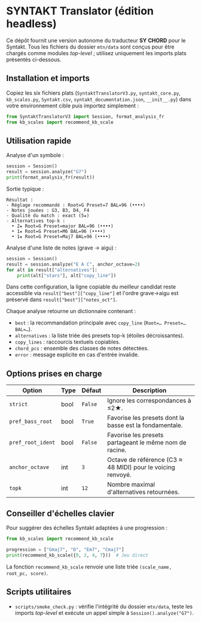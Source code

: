 # SYNTAKT Translator (édition headless)

Ce dépôt fournit une version autonome du traducteur **SY CHORD** pour le Syntakt.
Tous les fichiers du dossier `mtn/data` sont conçus pour être chargés comme modules
*top-level* ; utilisez uniquement les imports plats présentés ci-dessous.

## Installation et imports

Copiez les six fichiers plats (`SyntaktTranslatorV3.py`, `syntakt_core.py`,
`kb_scales.py`, `Syntakt.csv`, `syntakt_documentation.json`, `__init__.py`) dans
votre environnement cible puis importez simplement :

```python
from SyntaktTranslatorV3 import Session, format_analysis_fr
from kb_scales import recommend_kb_scale
```

## Utilisation rapide

Analyse d'un symbole :

```python
session = Session()
result = session.analyze("G7")
print(format_analysis_fr(result))
```

Sortie typique :

```
Résultat :
- Réglage recommandé : Root=G Preset=7 BAL=96 (••••)
- Notes jouées : G3, B3, D4, F4
- Qualité du match : exact (5★)
- Alternatives top-k :
  • 2★ Root=G Preset=major BAL=96 (••••)
  • 1★ Root=G Preset=M6 BAL=96 (••••)
  • 1★ Root=G Preset=Maj7 BAL=96 (••••)
```

Analyse d'une liste de notes (grave → aigu) :

```python
session = Session()
result = session.analyze("E A C", anchor_octave=2)
for alt in result["alternatives"]:
    print(alt["stars"], alt["copy_line"])
```

Dans cette configuration, la ligne copiable du meilleur candidat reste accessible
via `result["best"]["copy_line"]` et l'ordre grave→aigu est préservé dans
`result["best"]["notes_oct"]`.

Chaque analyse retourne un dictionnaire contenant :

- `best` : la recommandation principale avec `copy_line` (`Root=… Preset=… BAL=…`).
- `alternatives` : la liste triée des presets top-k (étoiles décroissantes).
- `copy_lines` : raccourcis textuels copiables.
- `chord_pcs` : ensemble des classes de notes détectées.
- `error` : message explicite en cas d'entrée invalide.

## Options prises en charge

| Option             | Type  | Défaut | Description |
|--------------------|-------|--------|-------------|
| `strict`           | bool  | `False`| Ignore les correspondances à ≤2★. |
| `pref_bass_root`   | bool  | `True` | Favorise les presets dont la basse est la fondamentale. |
| `pref_root_ident`  | bool  | `False`| Favorise les presets partageant le même nom de racine. |
| `anchor_octave`    | int   | `3`    | Octave de référence (C3 ≈ 48 MIDI) pour le voicing renvoyé. |
| `topk`             | int   | `12`   | Nombre maximal d'alternatives retournées. |

## Conseiller d'échelles clavier

Pour suggérer des échelles Syntakt adaptées à une progression :

```python
from kb_scales import recommend_kb_scale

progression = ["Gmaj7", "D", "Em7", "Cmaj7"]
print(recommend_kb_scale({0, 2, 4, 7}))  # Jeu direct
```

La fonction `recommend_kb_scale` renvoie une liste triée `(scale_name, root_pc, score)`.

## Scripts utilitaires

- `scripts/smoke_check.py` : vérifie l'intégrité du dossier `mtn/data`, teste les
  imports *top-level* et exécute un appel simple à `Session().analyze("G7")`.
